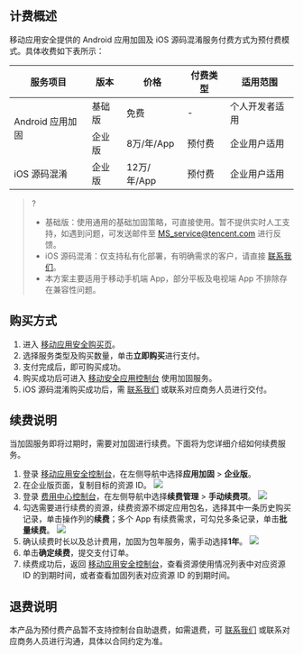 ## 计费概述
移动应用安全提供的 Android 应用加固及 iOS 源码混淆服务付费方式为预付费模式。具体收费如下表所示：

<table>
<thead>
<tr>
<th>服务项目</th>
<th>版本</th>
<th>价格</th>
<th>付费类型</th>
<th>适用范围</th>
</tr>
</thead>
<tbody><tr>
<td rowspan=2>Android 应用加固</td>
<td>基础版</td>
<td>免费</td>
<td>-</td>
<td>个人开发者适用</td>
</tr>
<tr>
 <td>企业版</td>
<td>8万/年/App</td>
<td>预付费</td>
<td>企业用户适用</td>
</tr>
<tr>
<td>iOS 源码混淆</td>
<td>企业版</td>
<td>12万/年/App</td>
<td>预付费</td>
<td>企业用户适用</td>
</tr>
</tbody></table>

>?
>- 基础版：使用通用的基础加固策略，可直接使用。暂不提供实时人工支持，如遇到问题，可发送邮件至 MS_service@tencent.com 进行反馈。
>- iOS 源码混淆：仅支持私有化部署，有明确需求的客户，请直接 [联系我们](https://cloud.tencent.com/act/event/connect-service#/)。
>- 本方案主要适用于移动手机端 App，部分平板及电视端 App 不排除存在兼容性问题。

## 购买方式
1.	进入 [移动应用安全购买页](https://buy.cloud.tencent.com/msm)。
2.	选择服务类型及购买数量，单击**立即购买**进行支付。
3.	支付完成后，即可购买成功。
4.	购买成功后可进入 [移动安全应用控制台](https://console.cloud.tencent.com/ms/reinforce/list) 使用加固服务。
5.	iOS 源码混淆购买成功后，需 [联系我们](https://cloud.tencent.com/act/event/connect-service#/) 或联系对应商务人员进行交付。

## 续费说明
当加固服务即将过期时，需要对加固进行续费。下面将为您详细介绍如何续费服务。
1. 登录 [移动应用安全控制台](https://console.cloud.tencent.com/ms)，在左侧导航中选择**应用加固** > **企业版**。
2. 在企业版页面，复制目标的资源 ID。
![](https://qcloudimg.tencent-cloud.cn/raw/307437f47b2760174bf443afb3be0ea7.png) 
3. 登录 [费用中心控制台](https://console.cloud.tencent.com/expense/overview/)，在左侧导航中选择**续费管理**  > **手动续费项**。 
![](https://qcloudimg.tencent-cloud.cn/raw/b933c19564d7a15966d8e8def3d16be4.png)
2. 勾选需要进行续费的资源，续费资源不绑定应用包名，选择其中一条历史购买记录，单击操作列的**续费**；多个 App 有续费需求，可勾兑多条记录，单击**批量续费**。
![](https://qcloudimg.tencent-cloud.cn/raw/86f7fb020158037d410fd633331eddfb.png)
3. 确认续费时长以及总计费用，加固为包年服务，需手动选择**1年**。
![](https://qcloudimg.tencent-cloud.cn/raw/488b24fc1c082034b8a96df07e85f895.png)
4. 单击**确定续费**，提交支付订单。
5. 续费成功后，返回 [移动应用安全控制台](https://console.cloud.tencent.com/ms)，查看资源使用情况列表中对应资源 ID 的到期时间，或者查看加固列表对应资源 ID 的到期时间。



## 退费说明
本产品为预付费产品暂不支持控制台自助退费，如需退费，可 [联系我们](https://cloud.tencent.com/online-service?from=intro_ms&source=PRESALE) 或联系对应商务人员进行沟通，具体以合同约定为准。
